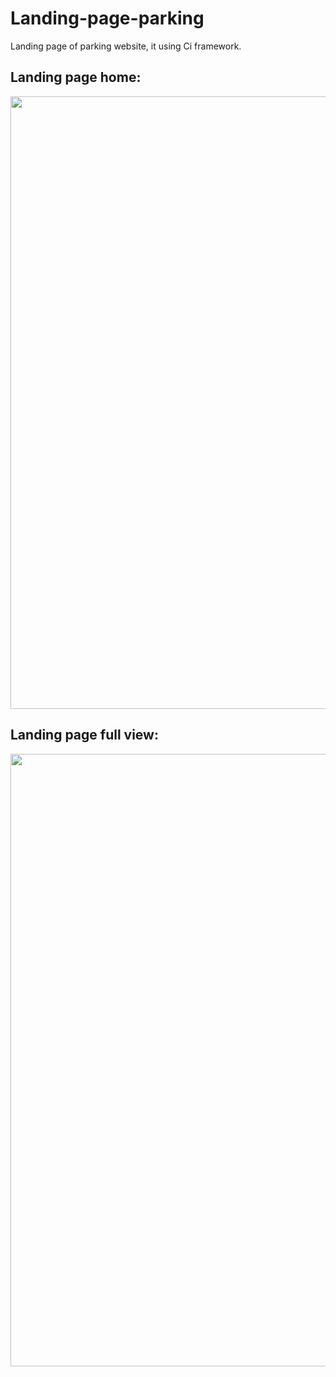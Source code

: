 # Landing-page-parking
 Landing page of parking website, it using Ci framework.

## Landing page home:
<img align='center' src="https://github.com/NowshadRuhan/Landing-page-parking/blob/master/home.gif" width="980">


## Landing page full view:
<img align='center' src="https://github.com/NowshadRuhan/Landing-page-parking/blob/master/full.gif" width="980">
